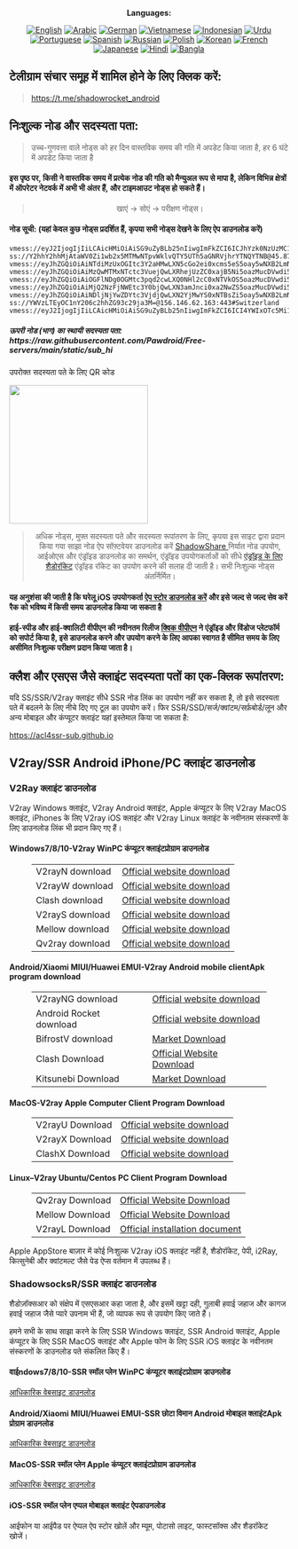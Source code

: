 
<div align="center">

**Languages:**

[![English](https://img.shields.io/badge/Language-English-red?style=for-the-badge)](README-en.md)
[![Arabic](https://img.shields.io/badge/Language-Arabic-red?style=for-the-badge)](README-ar.md)
[![German](https://img.shields.io/badge/Language-German-red?style=for-the-badge)](README-de.md)
[![Vietnamese](https://img.shields.io/badge/Language-Vietnamese-red?style=for-the-badge)](README-vi.md)
[![Indonesian](https://img.shields.io/badge/Language-Indonesian-red?style=for-the-badge)](README-id.md)
[![Urdu](https://img.shields.io/badge/Language-Urdu-red?style=for-the-badge)](README-ur-PK.md)
[![Portuguese](https://img.shields.io/badge/Language-Portuguese-red?style=for-the-badge)](README-pt-BR.md)
[![Spanish](https://img.shields.io/badge/Language-Spanish-red?style=for-the-badge)](README-es.md)
[![Russian](https://img.shields.io/badge/Language-Russian-red?style=for-the-badge)](README-ru.md)
[![Polish](https://img.shields.io/badge/Language-Polish-red?style=for-the-badge)](README-pl.md)
[![Korean](https://img.shields.io/badge/Language-Korean-red?style=for-the-badge)](README-ko-KR.md)
[![French](https://img.shields.io/badge/Language-French-red?style=for-the-badge)](README-fr.md)
[![Japanese](https://img.shields.io/badge/Language-Japanese-red?style=for-the-badge)](README-ja.md)
[![Hindi](https://img.shields.io/badge/Language-Hindi-red?style=for-the-badge)](README-hi.md)
[![Bangla](https://img.shields.io/badge/Language-Bangla-red?style=for-the-badge)](README-bn.md)

</div>
<h2>टेलीग्राम संचार समूह में शामिल होने के लिए क्लिक करें:</h2>
 <blockquote>
 <p शैली = "टेक्स्ट-एलाइन: सेंटर;"><a href = "https://t.me/shadowrocket_android">https://t.me/shadowrocket_android</a></p>
 </blockquote>
 <h2>निःशुल्क नोड और सदस्यता पता:</h2>
 <blockquote>
 <p style=”text-ign:center;”>उच्च-गुणवत्ता वाले नोड्स को हर दिन वास्तविक समय की गति में अपडेट किया जाता है, हर 6 घंटे में अपडेट किया जाता है</p>
 </blockquote>
 <h4>इस पृष्ठ पर, किसी ने वास्तविक समय में प्रत्येक नोड की गति को मैन्युअल रूप से मापा है, लेकिन विभिन्न क्षेत्रों में ऑपरेटर नेटवर्क में अभी भी अंतर हैं, और टाइमआउट नोड्स हो सकते हैं। </h4>
 <blockquote>
 <p style="text-align: center;">खाएं -> सोएं -> परीक्षण नोड्स। </p>
 </blockquote>
 <h4>नोड सूची: (यहां केवल कुछ नोड्स प्रदर्शित हैं, कृपया सभी नोड्स देखने के लिए ऐप डाउनलोड करें)</h4>
    
```
vmess://eyJ2IjogIjIiLCAicHMiOiAiSG9uZyBLb25nIiwgImFkZCI6ICJhYzk0NzUzMC1zdjJzZzAtdDUxdXBqLW9jaGguaGsucDVwdi5jb20iLCAicG9ydCI6ICI4MCIsICJ0eXBlIjogIm5vbmUiLCAiaWQiOiAiY2Y4OWUwNjQtNWM3Ny0xMWViLWJkM2EtZjIzYzkxNjRjYTVkIiwgImFpZCI6ICIyIiwgIm5ldCI6ICJ3cyIsICJwYXRoIjogIi8iLCAiaG9zdCI6ICJicm9hZGNhc3Rsdi5jaGF0LmJpbGliaWxpLmNvbSIsICJ0bHMiOiAiIn0=
ss://Y2hhY2hhMjAtaWV0Zi1wb2x5MTMwNTpvWklvQTY5UTh5aGNRVjhrYTNQYTNB@45.87.175.10:8080#Lithuania
vmess://eyJhZGQiOiAiNTdiMzUxOGItc3Y2aHMwLXN5cGo2ei0xcms5eS5oay5wNXB2LmNvbSIsICJ2IjogIjIiLCAicHMiOiAiSG9uZyBLb25nIiwgInBvcnQiOiA4MCwgImlkIjogIjg4ZjZlM2M0LTFkMDEtMTFlZi04MTJjLWYyM2M5MWNmYmJjOSIsICJhaWQiOiAiMiIsICJuZXQiOiAid3MiLCAidHlwZSI6ICIiLCAiaG9zdCI6ICJicm9hZGNhc3Rsdi5jaGF0LmJpbGliaWxpLmNvbSIsICJwYXRoIjogIi8iLCAidGxzIjogIiJ9
vmess://eyJhZGQiOiAiMzQwMTMxNTctc3VuejQwLXRhejUzZC0xajB5Ni5oazMucDVwdi5jb20iLCAidiI6ICIyIiwgInBzIjogIkhvbmcgS29uZyIsICJwb3J0IjogODAsICJpZCI6ICIxY2NlN2RmMi0yNTFjLTExZWUtOTQwOS1mMjNjOTE2NGNhNWQiLCAiYWlkIjogIjIiLCAibmV0IjogIndzIiwgInR5cGUiOiAiIiwgImhvc3QiOiAiIiwgInBhdGgiOiAiLyIsICJ0bHMiOiAiIn0=
vmess://eyJhZGQiOiAiOGFlNDg0OGMtc3pqd2cwLXQ0NHl2cC0xNTVkOS5oazMucDVwdi5jb20iLCAidiI6ICIyIiwgInBzIjogIkhvbmcgS29uZyIsICJwb3J0IjogODAsICJpZCI6ICIzNGYwY2Y0Mi0wZjhhLTExZWMtYThiZi1mMjNjOTFjZmJiYzkiLCAiYWlkIjogIjIiLCAibmV0IjogIndzIiwgInR5cGUiOiAiIiwgImhvc3QiOiAiOGFlNDg0OGMtc3pqd2cwLXQ0NHl2cC0xNTVkOS5oazMucDVwdi5jb20iLCAicGF0aCI6ICIvIiwgInRscyI6ICIifQ==
vmess://eyJhZGQiOiAiMjQ2NzFjNWEtc3Y0bjQwLXN3amJnci0xa2NwZS5oazMucDVwdi5jb20iLCAidiI6ICIyIiwgInBzIjogIkhvbmcgS29uZyIsICJwb3J0IjogODAsICJpZCI6ICIzZjUxNGVhMi00NjYyLTExZWQtYThiZi1mMjNjOTFjZmJiYzkiLCAiYWlkIjogIjIiLCAibmV0IjogIndzIiwgInR5cGUiOiAiIiwgImhvc3QiOiAiYnJvYWRjYXN0bHYuY2hhdC5iaWxpYmlsaS5jb20iLCAicGF0aCI6ICIvIiwgInRscyI6ICIifQ==
vmess://eyJhZGQiOiAiNDljNjYwZDYtc3VjdjQwLXN2YjMwYS0xNTBsZi5oay5wNXB2LmNvbSIsICJ2IjogIjIiLCAicHMiOiAiSG9uZyBLb25nIiwgInBvcnQiOiA4MCwgImlkIjogIjMwMzViMzZlLTY3OWYtMTFlZC04N2ZkLWYyM2M5MTY0Y2E1ZCIsICJhaWQiOiAiMiIsICJuZXQiOiAid3MiLCAidHlwZSI6ICIiLCAiaG9zdCI6ICJicm9hZGNhc3Rsdi5jaGF0LmJpbGliaWxpLmNvbSIsICJwYXRoIjogIi8iLCAidGxzIjogIiJ9
ss://YWVzLTEyOC1nY206c2hhZG93c29ja3M=@156.146.62.163:443#Switzerland
vmess://eyJ2IjogIjIiLCAicHMiOiAiSG9uZyBLb25nIiwgImFkZCI6ICI4YWIxOTc5Mi1zdjRuNDAtc3Z4ZnFvLTFoZnl1LmhrMy5wNXB2LmNvbSIsICJwb3J0IjogIjgwIiwgInR5cGUiOiAibm9uZSIsICJpZCI6ICJhYjAxNDdlNC1lNjczLTExZWUtODA1OC1mMjNjOTFjZmJiYzkiLCAiYWlkIjogIjIiLCAibmV0IjogIndzIiwgInBhdGgiOiAiLyIsICJob3N0IjogImJyb2FkY2FzdGx2LmNoYXQuYmlsaWJpbGkuY29tIiwgInRscyI6ICIifQ==
```
<h5>ऊपरी नोड (भाग) का स्थायी सदस्यता पता: https://raw.githubusercontent.com/Pawdroid/Free-servers/main/static/sub_hi</h5>
 <p>उपरोक्त सदस्यता पते के लिए QR कोड</p>
 <img src='https://raw.githubusercontent.com/Pawdroid/Free-servers/main/static/sub_hi.png' width=250 height=250>
 <blockquote style='text-align: center;'>अधिक नोड्स, मुफ्त सदस्यता पते और सदस्यता रूपांतरण के लिए, कृपया इस साइट द्वारा प्रदान किया गया साझा नोड ऐप सॉफ़्टवेयर डाउनलोड करें <a href='https://shadowsharing.com'>ShadowShare </a> निर्यात नोड उपयोग, आईओएस और एंड्रॉइड डाउनलोड का समर्थन, एंड्रॉइड उपयोगकर्ताओं को सीधे <a href='https://github.com/Pawdroid/shadowrocket_for_android'>एंड्रॉइड के लिए शैडोरॉकेट</a> एंड्रॉइड रॉकेट का उपयोग करने की सलाह दी जाती है। सभी निःशुल्क नोड्स अंतर्निर्मित। </blockquote>
 <h4>यह अनुशंसा की जाती है कि घरेलू iOS उपयोगकर्ता <a href='https://apps.apple.com/cn/app/shadowshare/id1612647259'>ऐप स्टोर डाउनलोड करें</a> और इसे जल्द से जल्द सेव करें रैक को भविष्य में किसी समय डाउनलोड किया जा सकता है</h4>
 <h4>हाई-स्पीड और हाई-क्वालिटी वीपीएन की नवीनतम रिलीज <a href='https://letgovpn.com'>क्विक वीपीएन</a> ने एंड्रॉइड और विंडोज प्लेटफॉर्म को सपोर्ट किया है, इसे डाउनलोड करने और उपयोग करने के लिए आपका स्वागत है सीमित समय के लिए असीमित निःशुल्क परीक्षण प्रदान किया जाता है। </h4>
 <div class='nv-content-wrap Entry-content'>
 <h2>क्लैश और एसएस जैसे क्लाइंट सदस्यता पतों का एक-क्लिक रूपांतरण:</h2>
 <p>यदि SS/SSR/V2ray क्लाइंट सीधे SSR नोड लिंक का उपयोग नहीं कर सकता है, तो इसे सदस्यता पते में बदलने के लिए नीचे दिए गए टूल का उपयोग करें। फिर SSR/SSD/सर्ज/क्वांटम/सर्फ़बोर्ड/लून और अन्य मोबाइल और कंप्यूटर क्लाइंट यहां इस्तेमाल किया जा सकता है:</p>
 <p><a href='https://acl4ssr-sub.github.io' target='_blank' rel='noreferrer noopener nofollow'>https://acl4ssr-sub.github.io</a></p>
 <h2>V2ray/SSR Android iPhone/PC क्लाइंट डाउनलोड</h2>
 <h3>V2Ray क्लाइंट डाउनलोड</h3>
 <p>V2ray Windows क्लाइंट, V2ray Android क्लाइंट, Apple कंप्यूटर के लिए V2ray MacOS क्लाइंट, iPhones के लिए V2ray iOS क्लाइंट और V2ray Linux क्लाइंट के नवीनतम संस्करणों के लिए डाउनलोड लिंक भी प्रदान किए गए हैं। </p>
 <h4>Windows7/8/10-<strong>V2ray WinPC कंप्यूटर क्लाइंट</strong>प्रोग्राम डाउनलोड</h4>
 <figure class="wp-block-table alignwide is-style-stripes"><table><tbody><tr><td>V2rayN download</td><td><a href="https://github.com/2dust/v2rayN/releases" target="_blank" rel="noreferrer noopener">Official website download</a></td></tr><tr><td>V2rayW download</td><td><a href="https://github.com/Cenmrev/V2RayW/releases" target="_blank" rel="noreferrer noopener">Official website download</a></td></tr><tr><td>Clash download</td><td><a href="https://github.com/Fndroid/clash_for_windows_pkg/releases" target="_blank" rel="noreferrer noopener">Official website download</a></td></tr><tr><td>V2rayS download</td><td><a href="https://github.com/Shinlor/V2RayS/releases" target="_blank" rel="noreferrer noopener">Official website download</a></td></tr><tr><td>Mellow download</td><td><a href="https://github.com/mellow-io/mellow/releases" target="_blank" rel="noreferrer noopener">Official website download</a></td></tr><tr><td>Qv2ray download</td><td><a href="https://github.com/Qv2ray/Qv2ray" target="_blank" rel="noreferrer noopener">Official website download</a></td></tr></tbody></table></figure>
 <h4><strong>Android/Xiaomi MIUI/Huawei EMUI-V2ray Android mobile client</strong>Apk program download</h4>
 <figure class="wp-block-table alignwide is-style-stripes"><table><tbody><tr><td>V2rayNG download</td><td><a href="https://github.com/2dust/v2rayNG/releases" target="_blank" rel="noreferrer noopener">Official website download</a></td></tr><tr><td>Android Rocket download</td><td><a href="https://github.com/Pawdroid/shadowrocket_for_android/releases" target="_blank" rel="noreferrer noopener">Official website download</a></td></tr><tr><td>BifrostV download</td><td><a rel="noreferrer noopener" href="https://www.appsapk.com/downloading/latest/com.github.dawndiy.bifrostv-0.6.8.apk" target="_blank">Market Download</a></td></tr><tr><td>Clash Download</td><td><a href="https://github.com/Kr328/ClashForAndroid/releases" target="_blank" rel="noreferrer noopener">Official Website Download</a></td></tr><tr><td>Kitsunebi Download</td><td><a rel="noreferrer noopener" href="https://apkpure.com/kitsunebi/fun.kitsunebi.kitsunebi4android" target="_blank">Market Download</a></td></tr></tbody></table></figure>
 <h4><strong>MacOS-V2ray <strong>Apple Computer</strong> Client</strong> Program Download</h4>
 <figure class="wp-block-table alignwide is-style-stripes"><table><tbody><tr><td>V2rayU Download</td><td><a href="https://github.com/yanue/V2rayU/releases" target="_blank" rel="noreferrer noopener">Official website download</a></td></tr><tr><td>V2rayX Download</td><td><a href="https://github.com/Cenmrev/V2RayX/releases" target="_blank" rel="noreferrer noopener">Official website download</a></td></tr><tr><td>ClashX Download</td><td><a href="https://github.com/yichengchen/clashX/releases" target="_blank" rel="noreferrer noopener">Official website download</a></td></tr></tbody></table></figure>
 <h4><strong>Linux</strong>–<strong>V2ray Ubuntu/Centos PC Client</strong> Program Download</h4>
 <figure class="wp-block-table alignwide is-style-stripes"><table><tbody><tr><td>Qv2ray Download</td><td><a href="https://github.com/Qv2ray/Qv2ray" target="_blank" rel="noreferrer noopener">Official Website Download</a></td></tr><tr><td>Mellow Download</td><td><a href="https://github.com/mellow-io/mellow/releases" target="_blank" rel="noreferrer noopener">Official Website Download</a></td></tr><tr><td>V2rayL Download</td><td><a rel="noreferrer noopener" href="https://github.com/jiangxufeng/v2rayL" target="_blank">Official installation document</a></td></tr></tbody></table></figure>
 <p>Apple AppStore बाज़ार में कोई निःशुल्क V2ray iOS क्लाइंट नहीं है, शैडोरॉकेट, पेपी, i2Ray, कित्सुनेबी और क्वांटमल्ट जैसे पेड ऐप्स वर्तमान में उपलब्ध हैं। </p>
 <h3>ShadowsocksR/SSR क्लाइंट डाउनलोड</h3>
 <p>शैडोज़ॉक्सआर को संक्षेप में एसएसआर कहा जाता है, और इसमें खट्टा दही, गुलाबी हवाई जहाज और कागज हवाई जहाज जैसे प्यारे उपनाम भी हैं, जो व्यापक रूप से उपयोग किए जाते हैं। </p>
 <p>हमने सभी के साथ साझा करने के लिए SSR Windows क्लाइंट, SSR Android क्लाइंट, Apple कंप्यूटर के लिए SSR MacOS क्लाइंट और Apple फोन के लिए SSR iOS क्लाइंट के नवीनतम संस्करणों के डाउनलोड पते संकलित किए हैं। </p>
 <h4><strong>वाईndows7/8/10-<strong>SSR स्मॉल प्लेन WinPC कंप्यूटर क्लाइंट</strong>प्रोग्राम डाउनलोड</strong></h4>
 <p><a rel='noreferrer noopener' href='https://github.com/shadowsocksrr/shadowsocksr-csharp/releases' target='_blank'>आधिकारिक वेबसाइट डाउनलोड</a></p>
 <h4><strong><strong>Android/Xiaomi MIUI/Huawei EMUI-SSR छोटा विमान Android मोबाइल क्लाइंट</strong>Apk प्रोग्राम डाउनलोड</strong></h4>
 <p><a rel='noreferrer noopener' href='https://github.com/shadowsocksrr/shadowsocksr-android/releases' target='_blank'>आधिकारिक वेबसाइट डाउनलोड</a></p>
 <h4><strong><strong>MacOS-SSR स्मॉल प्लेन Apple कंप्यूटर क्लाइंट</strong>प्रोग्राम डाउनलोड</strong></h4>
 <p><a href='https://github.com/qinyuhang/ShadowsocksX-NG-R/releases' target=”_blank” rel=”noreferrer noopener”>आधिकारिक वेबसाइट डाउनलोड</a></p>
 <h4><strong>iOS-<strong>SSR स्मॉल प्लेन एप्पल मोबाइल क्लाइंट ऐप</strong></strong>डाउनलोड</h4>
 <p>आईफोन या आईपैड पर ऐप्पल ऐप स्टोर खोलें और म्यूम, पोटासो लाइट, फास्टसॉक्स और शैडरॉकेट खोजें। </p></div>
    